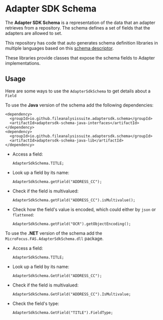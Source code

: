 # Adapter SDK Schema

The **Adapter SDK Schema** is a representation of the data that an adapter retrieves from a repository.
The schema defines a set of fields that the adapters are allowed to set.

This repository has code that auto generates schema definition libraries in multiple languages based on this [schema descriptor](schemaDefinition.json.yaml).

These libraries provide classes that expose the schema fields to Adapter implementations.

## Usage
Here are some ways to use the `AdapterSdkSchema` to get details about a `Field`


To use the **Java** version of the schema add the following dependencies:

    <dependency>
      <groupId>io.github.fileanalysissuite.adaptersdk.schema</groupId>
      <artifactId>adaptersdk-schema-java-interfaces</artifactId>
    </dependency>
    <dependency>
      <groupId>io.github.fileanalysissuite.adaptersdk.schema</groupId>
      <artifactId>adaptersdk-schema-java-lib</artifactId>
    </dependency>


- Access a field:  

    `AdapterSdkSchema.TITLE;`


- Look up a field by its name:  

    `AdapterSdkSchema.getField("ADDRESS_CC");`


- Check if the field is multivalued:  

    `AdapterSdkSchema.getField("ADDRESS_CC").isMultivalue();`


- Check how the field's value is encoded, which could either by `json` or `flattened`:  

    `AdapterSdkSchema.getField("OCR").getObjectEncoding();`


To use the **.NET** version of the schema add the `MicroFocus.FAS.AdapterSdkSchema.dll` package.

- Access a field:  

    `AdapterSdkSchema.TITLE;`


- Look up a field by its name:  

    `AdapterSdkSchema.GetField("ADDRESS_CC");`


- Check if the field is multivalued:  

    `AdapterSdkSchema.GetField("ADDRESS_CC").IsMultivalue;`


- Check the field's type:  

    `AdapterSdkSchema.GetField("TITLE").FieldType;`
